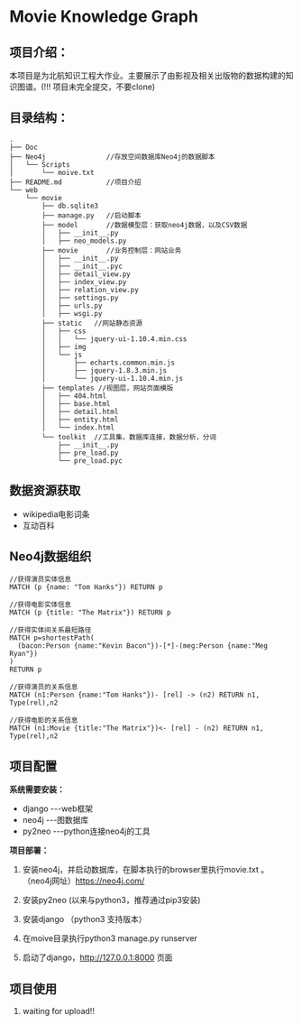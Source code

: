 # Movie Knowledge Graph

## 项目介绍：

本项目是为北航知识工程大作业。主要展示了由影视及相关出版物的数据构建的知识图谱。(!!! 项目未完全提交，不要clone)


## 目录结构：

```
.
├── Doc
├── Neo4j               //存放空间数据库Neo4j的数据脚本
│   └── Scripts
│       └── moive.txt
├── README.md           //项目介绍
└── web
    └── movie           
        ├── db.sqlite3
        ├── manage.py   //启动脚本
        ├── model       //数据模型层：获取neo4j数据，以及CSV数据
        │   ├── __init__.py
        │   ├── neo_models.py
        ├── movie       //业务控制层：网站业务
        │   ├── __init__.py
        │   ├── __init__.pyc
        │   ├── detail_view.py
        │   ├── index_view.py
        │   ├── relation_view.py
        │   ├── settings.py
        │   ├── urls.py
        │   ├── wsgi.py
        ├── static   //网站静态资源
        │   ├── css
        │   │   └── jquery-ui-1.10.4.min.css
        │   ├── img
        │   └── js
        │       ├── echarts.common.min.js
        │       ├── jquery-1.8.3.min.js
        │       └── jquery-ui-1.10.4.min.js
        ├── templates //视图层，网站页面模版
        │   ├── 404.html
        │   ├── base.html
        │   ├── detail.html
        │   ├── entity.html
        │   └── index.html
        └── toolkit  //工具集，数据库连接，数据分析，分词
            ├── __init__.py
            ├── pre_load.py
            └── pre_load.pyc

```



## 数据资源获取

- wikipedia电影词条
- 互动百科 

## Neo4j数据组织

```
//获得演员实体信息
MATCH (p {name: "Tom Hanks"}) RETURN p 

//获得电影实体信息
MATCH (p {title: "The Matrix"}) RETURN p

//获得实体间关系最短路径
MATCH p=shortestPath(
  (bacon:Person {name:"Kevin Bacon"})-[*]-(meg:Person {name:"Meg Ryan"})
)
RETURN p

//获得演员的关系信息
MATCH (n1:Person {name:"Tom Hanks"})- [rel] -> (n2) RETURN n1, Type(rel),n2

//获得电影的关系信息
MATCH (n1:Movie {title:"The Matrix"})<- [rel] - (n2) RETURN n1, Type(rel),n2
```

## 项目配置

**系统需要安装：**

- django     ---web框架
- neo4j      ---图数据库
- py2neo     ---python连接neo4j的工具

**项目部署：**

1. 安装neo4j，并启动数据库，在脚本执行的browser里执行movie.txt 。 （neo4j网址）https://neo4j.com/ 

2. 安装py2neo (以来与python3，推荐通过pip3安装)

3. 安装django （python3 支持版本）

4. 在moive目录执行python3 manage.py runserver

5. 启动了django，http://127.0.0.1:8000 页面

## 项目使用

1. waiting for upload!!
